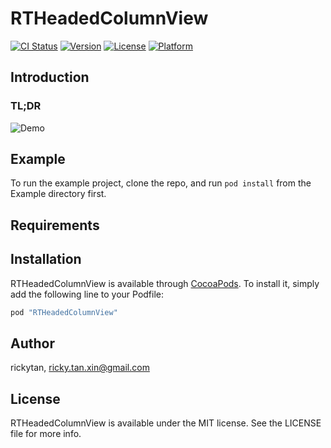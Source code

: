 # RTHeadedColumnView

[![CI Status](http://img.shields.io/travis/rickytan/RTHeadedColumnView.svg?style=flat)](https://travis-ci.org/rickytan/RTHeadedColumnView)
[![Version](https://img.shields.io/cocoapods/v/RTHeadedColumnView.svg?style=flat)](http://cocoapods.org/pods/RTHeadedColumnView)
[![License](https://img.shields.io/cocoapods/l/RTHeadedColumnView.svg?style=flat)](http://cocoapods.org/pods/RTHeadedColumnView)
[![Platform](https://img.shields.io/cocoapods/p/RTHeadedColumnView.svg?style=flat)](http://cocoapods.org/pods/RTHeadedColumnView)

## Introduction
### TL;DR
![Demo](https://cloud.githubusercontent.com/assets/1250207/23513436/032b0806-ff9f-11e6-94b5-c8f244098dd3.gif)



## Example

To run the example project, clone the repo, and run `pod install` from the Example directory first.

## Requirements

## Installation

RTHeadedColumnView is available through [CocoaPods](http://cocoapods.org). To install
it, simply add the following line to your Podfile:

```ruby
pod "RTHeadedColumnView"
```

## Author

rickytan, ricky.tan.xin@gmail.com

## License

RTHeadedColumnView is available under the MIT license. See the LICENSE file for more info.
